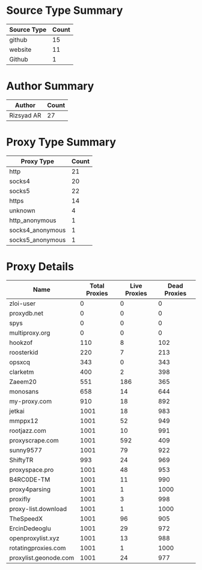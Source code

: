 # Source Type Summary

| Source Type | Count |
|-------------|-------|
| github | 15 |
| website | 11 |
| Github | 1 |


# Author Summary

| Author | Count |
|--------|-------|
| Rizsyad AR | 27 |


# Proxy Type Summary

| Proxy Type | Count |
|------------|-------|
| http | 21 |
| socks4 | 20 |
| socks5 | 22 |
| https | 14 |
| unknown | 4 |
| http_anonymous | 1 |
| socks4_anonymous | 1 |
| socks5_anonymous | 1 |


# Proxy Details

| Name | Total Proxies | Live Proxies | Dead Proxies |
|------|---------------|--------------|---------------|
| zloi-user | 0 | 0 | 0 |
| proxydb.net | 0 | 0 | 0 |
| spys | 0 | 0 | 0 |
| multiproxy.org | 0 | 0 | 0 |
| hookzof | 110 | 8 | 102 |
| roosterkid | 220 | 7 | 213 |
| opsxcq | 343 | 0 | 343 |
| clarketm | 400 | 2 | 398 |
| Zaeem20 | 551 | 186 | 365 |
| monosans | 658 | 14 | 644 |
| my-proxy.com | 910 | 18 | 892 |
| jetkai | 1001 | 18 | 983 |
| mmppx12 | 1001 | 52 | 949 |
| rootjazz.com | 1001 | 10 | 991 |
| proxyscrape.com | 1001 | 592 | 409 |
| sunny9577 | 1001 | 79 | 922 |
| ShiftyTR | 993 | 24 | 969 |
| proxyspace.pro | 1001 | 48 | 953 |
| B4RC0DE-TM | 1001 | 11 | 990 |
| proxy4parsing | 1001 | 1 | 1000 |
| proxifly | 1001 | 3 | 998 |
| proxy-list.download | 1001 | 1 | 1000 |
| TheSpeedX | 1001 | 96 | 905 |
| ErcinDedeoglu | 1001 | 29 | 972 |
| openproxylist.xyz | 1001 | 13 | 988 |
| rotatingproxies.com | 1001 | 1 | 1000 |
| proxylist.geonode.com | 1001 | 24 | 977 |
